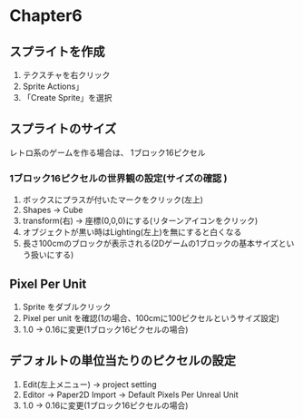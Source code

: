 # Chapter6

## スプライトを作成
1. テクスチャを右クリック
2. Sprite Actions」 
3. 「Create Sprite」を選択
## スプライトのサイズ
レトロ系のゲームを作る場合は、 1ブロック16ピクセル
### 1ブロック16ピクセルの世界観の設定(サイズの確認  )

1. ボックスにプラスが付いたマークをクリック(左上)  
2. Shapes -> Cube  
3. transform(右) -> 座標(0,0,0)にする(リターンアイコンをクリック)  
4. オブジェクトが黒い時はLighting(左上)を無にすると白くなる
5. 長さ100cmのブロックが表示される(2Dゲームの1ブロックの基本サイズという扱いにする)
## Pixel Per Unit
1. Sprite をダブルクリック
2. Pixel per unit を確認(1の場合、100cmに100ピクセルというサイズ設定)
3. 1.0 -> 0.16に変更(1ブロック16ピクセルの場合)
## デフォルトの単位当たりのピクセルの設定
1. Edit(左上メニュー) -> project setting 
2. Editor -> Paper2D Import -> Default Pixels Per Unreal Unit
3. 1.0 -> 0.16に変更(1ブロック16ピクセルの場合)